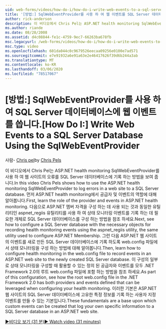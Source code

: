 ```yaml
---
uid: web-forms/videos/how-do-i/how-do-i-write-web-events-to-a-sql-server-database-using-the-sqlwebeventprovider
title: '[방법:] SqlWebEventProvider를 사용 하 여 웹 이벤트를 SQL Server 데이터베이스에 쓰기 | Microsoft Docs'
author: rick-anderson
description: 이 비디오에서 Chris Pel는 ASP.NET health monitoring SqlWebEventProvider를 사용 하 여 웹 사이트의 오류를 SQL Server 데이터베이스에 기록 하는 방법을 보여 줍니다. 먼저, lear ...
ms.author: riande
ms.date: 08/28/2008
ms.assetid: d4c08844-fe1c-4759-9ec7-66263ba678fb
msc.legacyurl: /web-forms/videos/how-do-i/how-do-i-write-web-events-to-a-sql-server-database-using-the-sqlwebeventprovider
msc.type: video
ms.openlocfilehash: 601da044c0c9679526eecaa09256e0100e7ad571
ms.sourcegitcommit: e7e91932a6e91a63e2e46417626f39d6b244a3ab
ms.translationtype: MT
ms.contentlocale: ko-KR
ms.lasthandoff: 03/06/2020
ms.locfileid: "78517067"
---
```

# <a name="how-do-i-write-web-events-to-a-sql-server-database-using-the-sqlwebeventprovider"></a><span data-ttu-id="92b1d-104">[방법:] SqlWebEventProvider를 사용 하 여 SQL Server 데이터베이스에 웹 이벤트를 씁니다.</span><span class="sxs-lookup"><span data-stu-id="92b1d-104">[How Do I:] Write Web Events to a SQL Server Database Using the SqlWebEventProvider</span></span>

<span data-ttu-id="92b1d-105">사람- [Chris pel](https://twitter.com/chrispels)</span><span class="sxs-lookup"><span data-stu-id="92b1d-105">by [Chris Pels](https://twitter.com/chrispels)</span></span>

<span data-ttu-id="92b1d-106">이 비디오에서 Chris Pel는 ASP.NET health monitoring SqlWebEventProvider를 사용 하 여 웹 사이트의 오류를 SQL Server 데이터베이스에 기록 하는 방법을 보여 줍니다.</span><span class="sxs-lookup"><span data-stu-id="92b1d-106">In this video Chris Pels shows how to use the ASP.NET health monitoring SqlWebEventProvider to log errors in a web site to a SQL Server database.</span></span> <span data-ttu-id="92b1d-107">먼저 ASP.NET health monitoring에서 공급자 및 이벤트의 역할에 대해 알아봅니다.</span><span class="sxs-lookup"><span data-stu-id="92b1d-107">First, learn the role of the provider and events in ASP.NET health monitoring.</span></span> <span data-ttu-id="92b1d-108">다음으로 ASP.NET 멤버 자격을 구성 하는 데 사용 되는 것과 동일한 유틸리티인 aspnet\_regiis 유틸리티를 사용 하 여 상태 모니터링 이벤트를 기록 하는 데 필요한 개체로 SQL Server 데이터베이스를 구성 하는 방법을 참조 하세요.</span><span class="sxs-lookup"><span data-stu-id="92b1d-108">Next, see how to configure a SQL Server database with the necessary objects for recording health monitoring events using the aspnet\_regiis utility, the same utility used to configure ASP.NET Membership.</span></span> <span data-ttu-id="92b1d-109">그런 다음 ASP.NET 웹 사이트의 이벤트를 새로 만든 SQL Server 데이터베이스에 기록 하도록 web.config 파일에서 상태 모니터링을 구성 하는 방법에 대해 알아봅니다.</span><span class="sxs-lookup"><span data-stu-id="92b1d-109">Then, learn how to configure health monitoring in the web.config file to record events in an ASP.NET web site to the newly created SQL Server database.</span></span> <span data-ttu-id="92b1d-110">이 구성의 일부로 상태 모니터링을 구성할 때 활용할 수 있는 정의 된 공급자와 이벤트를 모두 .NET Framework 2.0의 루트 web.config 파일에 포함 하는 방법을 참조 하세요.</span><span class="sxs-lookup"><span data-stu-id="92b1d-110">As part of this configuration, see how the root web.config file in the .NET Framework 2.0 has both providers and events defined that can be leveraged when configuring your health monitoring.</span></span> <span data-ttu-id="92b1d-111">이러한 기본은 ASP.NET 웹 사이트의 SQL Server 데이터베이스에 고유한 특정 정보를 기록 하는 사용자 지정 이벤트를 만들 수 있는 기본입니다.</span><span class="sxs-lookup"><span data-stu-id="92b1d-111">These fundamentals are a base upon which custom events can be created that log your own specific information to a SQL Server database in an ASP.NET web site.</span></span>

[<span data-ttu-id="92b1d-112">&#9654;비디오 보기 (31 분)</span><span class="sxs-lookup"><span data-stu-id="92b1d-112">&#9654; Watch video (31 minutes)</span></span>](https://channel9.msdn.com/Blogs/ASP-NET-Site-Videos/how-do-i-write-web-events-to-a-sql-server-database-using-the-sqlwebeventprovider)
